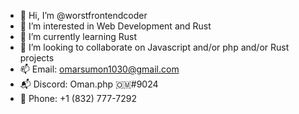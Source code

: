 - 👋 Hi, I’m @worstfrontendcoder
- 👀 I’m interested in Web Development and Rust 
- 🌱 I’m currently learning Rust
- 💞️ I’m looking to collaborate on Javascript and/or php and/or Rust projects
- 📫 Email: omarsumon1030@gmail.com
- 📬 Discord: Oman.php 🇴🇲#9024
- 📲 Phone: +1 (832) 777-7292

<!---
worstfrontendcoder/worstfrontendcoder is a ✨ special ✨ repository because its `README.md` (this file) appears on your GitHub profile.
You can click the Preview link to take a look at your changes.
--->
